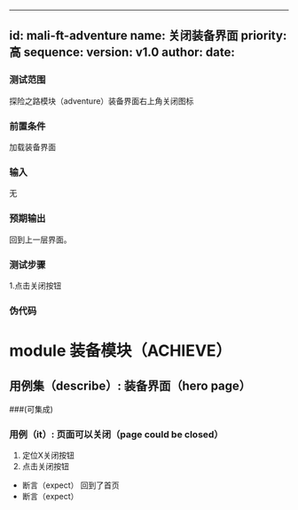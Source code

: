 --------
id: mali-ft-adventure
name: 关闭装备界面
priority: 高
sequence: 
version: v1.0
author: 
date: 
--------
### 测试范围
  探险之路模块（adventure）装备界面右上角关闭图标
### 前置条件
  加载装备界面
### 输入
  无
### 预期输出
  回到上一层界面。
### 测试步骤
  1.点击关闭按钮



### 伪代码

# module 装备模块（ACHIEVE）
## 用例集（describe）:  装备界面（hero page）
###(可集成)
### 用例（it）: 页面可以关闭（page could be closed）
1. 定位X关闭按钮
2. 点击关闭按钮
* 断言（expect） 回到了首页
* 断言（expect） 